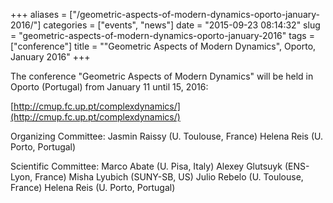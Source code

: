 +++
aliases = ["/geometric-aspects-of-modern-dynamics-oporto-january-2016/"]
categories = ["events", "news"]
date = "2015-09-23 08:14:32"
slug = "geometric-aspects-of-modern-dynamics-oporto-january-2016"
tags = ["conference"]
title = "\"Geometric Aspects of Modern Dynamics\", Oporto, January 2016"
+++

The conference "Geometric Aspects of Modern Dynamics" will be held in
Oporto (Portugal) from January 11 until 15,
2016:

[http://cmup.fc.up.pt/complexdynamics/](http://cmup.fc.up.pt/complexdynamics/)

Organizing Committee: Jasmin Raissy (U. Toulouse, France) Helena Reis
(U. Porto, Portugal)

Scientific Committee: Marco Abate (U. Pisa, Italy) Alexey Glutsuyk
(ENS-Lyon, France) Misha Lyubich (SUNY-SB, US) Julio Rebelo (U.
Toulouse, France) Helena Reis (U. Porto, Portugal)

